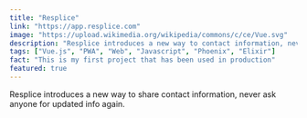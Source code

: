 ```yaml
---
title: "Resplice"
link: "https://app.resplice.com"
image: "https://upload.wikimedia.org/wikipedia/commons/c/ce/Vue.svg"
description: "Resplice introduces a new way to contact information, never ask anyone for updated info again."
tags: ["Vue.js", "PWA", "Web", "Javascript", "Phoenix", "Elixir"]
fact: "This is my first project that has been used in production"
featured: true
---
```


Resplice introduces a new way to share contact information, never ask anyone for updated info again.
